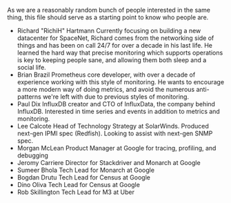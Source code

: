 As we are a reasonably random bunch of people interested in the same thing, this file should serve as a starting point to know who people are.

* Richard "RichiH" Hartmann
  Currently focusing on building a new datacenter for SpaceNet, Richard comes from the networking side of things and has been on call 24/7 for over a decade in his last life. He learned the hard way that precise monitoring which supports operations is key to keeping people sane, and allowing them both sleep and a social life.
* Brian Brazil
  Prometheus core developer, with over a decade of experience working with this style of monitoring. He wants to encourage a more modern way of doing metrics, and avoid the numerous anti-patterns we're left with due to previous styles of monitoring.
* Paul Dix
  InfluxDB creator and CTO of InfluxData, the company behind InfluxDB. Interested in time series and events in addition to metrics and monitoring.
* Lee Calcote
  Head of Technology Strategy at SolarWinds. Produced next-gen IPMI spec (Redfish). Looking to assist with next-gen SNMP spec.
* Morgan McLean
  Product Manager at Google for tracing, profiling, and debugging
* Jeromy Carriere
  Director for Stackdriver and Monarch at Google
* Sumeer Bhola
  Tech Lead for Monarch at Google
* Bogdan Drutu
  Tech Lead for Census at Google
* Dino Oliva
  Tech Lead for Census at Google
* Rob Skillington
  Tech Lead for M3 at Uber

